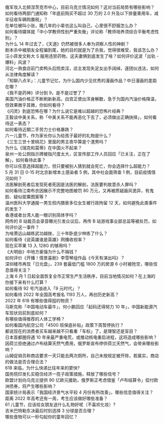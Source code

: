 俄军攻入北顿涅茨克市中心，目前乌克兰情况如何？这对当前局势有哪些影响？  
如何看待两部门通知称「年底前购买不超过 30 万的 2.0 升及以下排量乘用车，减半征收车辆购置税」？  
在单位被叫小张，晚几年的小辈也这么叫自己，心里很不舒服怎么办？  
如何看待媒体就「中小学教师性别严重失衡」评论称「教师培养须综合平衡考虑性别」？  
为什么 14 年过去了，《天道》仍然被很多人奉为洞察人性的神剧？  
剧本杀中被朋友全程骗到尾，她的目的就是为了杀我，觉得很难受，我该怎么办？  
汪小菲发文称大 S 服用违禁药物，这夫妻俩到底发生了啥？如何评价这波「出轨 - 爆料」风波？  
河北一熟食店前门卖鸭头后院卖淫，店主发现失足女出手阔绰，遂团伙违法，如何从法律角度解读？  
「知聊八点半」：儿童节记忆，为什么国内少见优秀的漫画作品？中日漫画的差距在哪？  
《我不是药神》评分到 9，是不是过誉了？  
美国汽油价格正不断刷新新高，白宫正使出浑身解数，急于为国内汽油价格降温，但效果微乎其微，你如何看待？  
《闪灵》到底恐怖在哪？为什么说它是难以超越的恐怖片经典？  
王毅谈中美关系，称「中美关系不能再恶化下去了，必须做出正确抉择」，如何看待这一表态？  
如何看待近期二手劳力士价格暴跌？  
六一儿童节，作为家长你认为给孩子最好的礼物是什么？  
《三生三世十里桃花》里面的男主夜华算是个渣男吗？  
为什么《瑞克和莫蒂》在中国火不起来？  
泉州一处公厕指示牌被指尺度太大，区宣传部工作人员回应「已关注，正在了解」，如何看待此事？  
你可以任意选择超能力，但只要被别人猜到就会死亡，你会选择什么超能力？  
5 月 31 日 0-15 时北京新增本土感染者 5 例，其中社会面筛查 1 例，目前疫情情况如何？  
法医解剖死者后发现死者死因是法医的解剖，法医要判故意杀人罪吗？  
如何看待江南布衣因展示不完整地图被罚 80 万元，又再被质疑画风诡异，有鬼脸、疑似罂粟图案等？  
温州医科大学通报一男生校内猥亵多位女生被行政拘留 12 天，如何避免此类事件的发生？  
香港或者台湾人能一眼识别简体字吗？  
网传的 B 站裁员会录音曝光引发众议后，再传 B 站游戏事业部总监等被处罚，如何评价这一事件？  
为啥萧远山越练武功越挫，三十年卧底少林练了什么？  
如何看待《说英雄谁是英雄》网播收视率？  
现在买苹果 13 入 128G 的够用吗？  
《大明劫》中地方豪强为什么不捐钱？  
如何评价《开播！情景喜剧》李雪琴组作品《今天有演出吗》？  
深圳楼市再现「日光盘」，239 套最低门槛 1800 万的房源 6 小时被抢空，哪些信息值得关注？  
上海 6 月 1 日起全面恢复全市正常生产生活秩序，目前当地情况如何？在上海的你接下来有什么打算？  
如何看待 92 号汽油进入「9 元时代」？  
如何看待 2022 年全国高考报名 1193 万人，再创历史新高？  
2022 年 618 有哪些值得囤的物资？  
马斯克称「中国电动车最牛」，何小鹏回应「起码还得努力 10 年」，中国新能源汽车现状目前到底如何？  
有哪些值得推荐的人体工学椅？  
如何看国内航空公司「4500 班保底补贴」政策下周暂停执行？  
都说现在的消费者买车越来越不只看重「车标」了，是理智还是盲目？  
日本首都圈将遇 10 年来最严重电荒，或推动核电重启进程，这将造成哪些影响？  
因荷兰拒绝通过卢布结算天然气费用，俄罗斯宣布停供荷兰天然气，会带来哪些影响？  
山姆促销员称商店要求一天只能去两次厕所，自己未按规定被开除，若属实，商店的做法是否合理合法？  
618 来临，为什么快递比往年来的更快?  
国务院印发扎实稳住经济一揽子政策措施，释放了哪些信号？  
欧盟计划向乌克兰提供 90 亿欧元援助，俄罗斯正考虑借鉴「卢布结算令」偿付欧洲债券，将产生哪些影响？  
国家统计局表示「我国经济景气水平较 4 月份有所改善」，哪些信息值得关注？  
距离 2022 年高考还有一周，考生应该做好哪些准备？  
61 儿童节，应该给女朋友送什么礼物好呢（不喜欢化妆）?  
吉米巴特勒东决最后时刻选择 3 分球是否合理？  
哪些食物可以一秒勾起你的童年回忆？  
